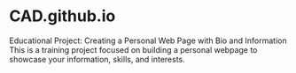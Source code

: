 # CAD.github.io
Educational Project: Creating a Personal Web Page with Bio and Information This is a training project focused on building a personal webpage to showcase your information, skills, and interests.
